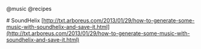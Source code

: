 @music
@recipes

# SoundHelix
[http://txt.arboreus.com/2013/01/29/how-to-generate-some-music-with-soundhelix-and-save-it.html](http://txt.arboreus.com/2013/01/29/how-to-generate-some-music-with-soundhelix-and-save-it.html)
